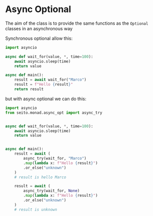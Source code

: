 # Async Optional

The aim of the class is to provide the same functions as the `Optional` classes
in an asynchronous way

Synchronous optional allow this:

```py
import asyncio

async def wait_for(value, *, time=100):
    await asyncio.sleep(time)
    return value

async def main():
    result = await wait_for("Marco")
    result = f"Hello {result}"
    return result
```

but with async optional we can do this:

```py
import asyncio
from seito.monad.async_opt import async_try


async def wait_for(value, *, time=100):
    await asyncio.sleep(time)
    return value


async def main():
    result = await (
        async_try(wait_for, "Marco")
        .map(lambda x: f"Hello {result}")
        .or_else("unknown")
    )
    # result is hello Marco

    result = await (
        async_try(wait_for, None)
        .map(lambda x: f"Hello {result}")
        .or_else("unknown")
    )
    # result is unknown
```